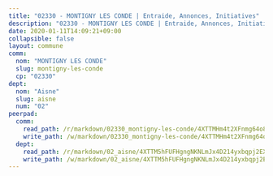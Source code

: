 ```yaml
---
title: "02330 - MONTIGNY LES CONDE | Entraide, Annonces, Initiatives"
description: "02330 - MONTIGNY LES CONDE | Entraide, Annonces, Initiatives"
date: 2020-01-11T14:09:21+09:00
collapsible: false
layout: commune
comm:
  nom: "MONTIGNY LES CONDE"
  slug: montigny-les-conde
  cp: "02330"
dept:
  nom: "Aisne"
  slug: aisne
  num: "02"
peerpad:
  comm:
    read_path: /r/markdown/02330_montigny-les-conde/4XTTMHm4t2XFnmg64o8WXfo13ancaxZM4RNf3m4urrzymKZDW
    write_path: /w/markdown/02330_montigny-les-conde/4XTTMHm4t2XFnmg64o8WXfo13ancaxZM4RNf3m4urrzymKZDW-K3TgTqChBs9shQHSJS2TbhpsA2h4WPR3ihBHR8NjTzZ53C1XT5q4UwtKA7zKLkJwqk2uKfvMQtkRqfaxPZbCxLqZB7W3zDkEng3bKkt6ubQW6MJd9drav4ixrQdG8LaxuuR947pp
  dept:
    read_path: /r/markdown/02_aisne/4XTTM5hFUFHgngNKNLmJx4D214yxbqpj2EXK5CBjZ5LZF3zAf
    write_path: /w/markdown/02_aisne/4XTTM5hFUFHgngNKNLmJx4D214yxbqpj2EXK5CBjZ5LZF3zAf-K3TgUfAP6D753WPagZBnpcFgyCUpnZXNhrQsKU6J8qon6wxmFCHD5kB3GMzCYyJmAGHN58p9qgKDhnEgSAuHEK3wjVXSJoUkHyn6Vb7T2aNZ2y6ez5BMkQCEQxoUkfyK9J3TXU3M
---
```


